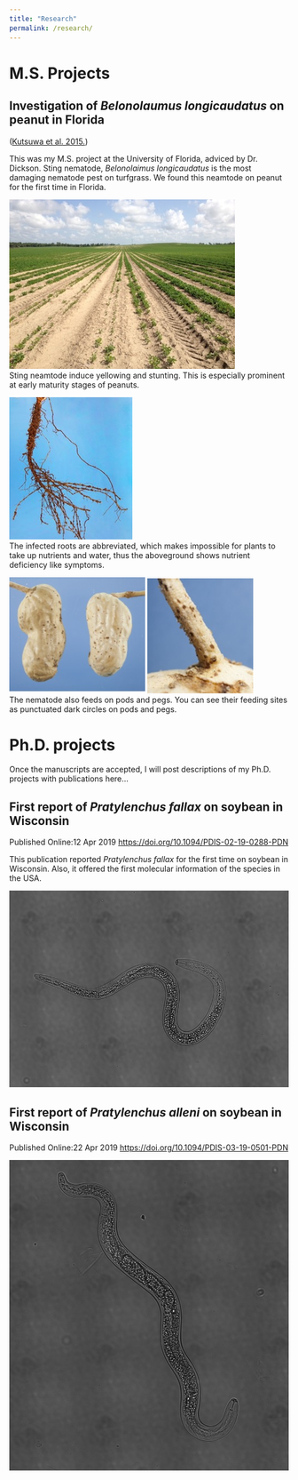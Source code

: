 ```yaml
---
title: "Research"
permalink: /research/
---
```

# M.S. Projects
## Investigation of *Belonolaumus longicaudatus* on peanut in Florida
([Kutsuwa et al. 2015.](../Kutsuwa_et_al_2015_BelonolaimusOnPeanut.pdf))


This was my M.S. project at the University of Florida, adviced by Dr. Dickson.
Sting nematode, *Belonolaimus longicaudatus* is the most damaging nematode pest on turfgrass. We found this neamtode on peanut for the first time in Florida.

![](../Sting_field.jpg)  
  Sting neamtode induce yellowing and stunting. This is especially prominent at early maturity stages of peanuts.

![](../Sting_roots.jpg)   
  The infected roots are abbreviated, which makes impossible for plants to take up nutrients and water, thus the aboveground shows nutrient deficiency like symptoms.

![](../Sting_pod.jpg)
![](../Sting_peg.jpg)   
  The nematode also feeds on pods and pegs. You can see their feeding sites as punctuated dark circles on pods and pegs.


# Ph.D. projects
Once the manuscripts are accepted, I will post descriptions of my Ph.D. projects with publications here...


## First report of *Pratylenchus fallax* on soybean in Wisconsin
Published Online:12 Apr 2019
https://doi.org/10.1094/PDIS-02-19-0288-PDN

This publication reported *Pratylenchus fallax* for the first time on soybean in Wisconsin. 
Also, it offered the first molecular information of the species in the USA. 

![](../rln734_stiching.png)

## First report of *Pratylenchus alleni* on soybean in Wisconsin
Published Online:22 Apr 2019
https://doi.org/10.1094/PDIS-03-19-0501-PDN

![](../palleni_stiching.jpg)


